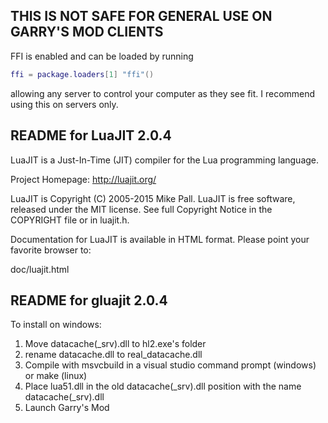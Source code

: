 THIS IS NOT SAFE FOR GENERAL USE ON GARRY'S MOD CLIENTS
-------------------------------------------------------

FFI is enabled and can be loaded by running 
```lua
ffi = package.loaders[1] "ffi"()
```
allowing any server to control your computer as they see fit. I recommend using this on servers only.

README for LuaJIT 2.0.4
-----------------------

LuaJIT is a Just-In-Time (JIT) compiler for the Lua programming language.

Project Homepage: http://luajit.org/

LuaJIT is Copyright (C) 2005-2015 Mike Pall.
LuaJIT is free software, released under the MIT license.
See full Copyright Notice in the COPYRIGHT file or in luajit.h.

Documentation for LuaJIT is available in HTML format.
Please point your favorite browser to:

 doc/luajit.html



README for gluajit 2.0.4
------------------------

To install on windows:
1. Move datacache(\_srv).dll to hl2.exe's folder
2. rename datacache.dll to real_datacache.dll
3. Compile with msvcbuild in a visual studio command prompt (windows) or make (linux)
4. Place lua51.dll in the old datacache(\_srv).dll position with the name datacache(\_srv).dll
5. Launch Garry's Mod
